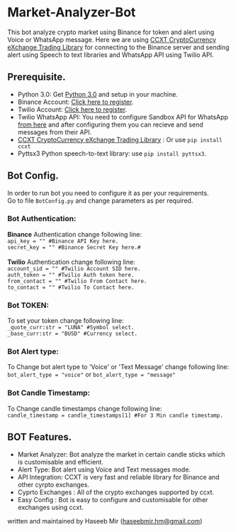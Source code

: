 # Market-Analyzer-Bot
This bot analyze crypto market using Binance for token and alert using Voice or WhatsApp message.
Here we are using [CCXT CryptoCurrency eXchange Trading Library]( https://github.com/ccxt/ccxt) for connecting to the Binance server and sending alert using Speech to text libraries and WhatsApp API using Twilio API.

## Prerequisite.
- Python 3.0: Get [Python 3.0](https://www.python.org/downloads/) and setup in your machine.
- Binance Account: [Click here to register](https://accounts.binance.com/en/register).
- Twilio Account: [Click here to register](https://www.twilio.com/try-twilio).
- Twilio WhatsApp API: You need to configure Sandbox API for WhatsApp [from here](https://www.twilio.com/docs/whatsapp/sandbox) and after configuring them you can recieve and send messages from their API.
- [CCXT CryptoCurrency eXchange Trading Library]( https://github.com/ccxt/ccxt) : Or use `pip install ccxt`
- Pyttsx3 Python speech-to-text library: use `pip install pyttsx3`.

## Bot Config.
In order to run bot you need to configure it as per your requirements.</br>
Go to file `BotConfig.py` and change parameters as per required.</br>
### Bot Authentication:
**Binance** Authentication change following line:</br>
`api_key = "" #Binance API Key here.`</br>
`secret_key = "" #Binance Secret Key here.#`</br></br>
**Twilio** Authentication change following line:</br>
`account_sid = "" #Twilio Account SID here.`</br>
`auth_token = "" #Twilio Auth token here.`</br>
`from_contact = "" #Twilio From Contact here.`</br>
`to_contact = "" #Twilio To Contact here.`</br>

### Bot TOKEN:
To set your token change following line:</br>
`_quote_curr:str = "LUNA" #Symbol select.`</br>
`_base_curr:str = "BUSD" #Currency select.`</br>

### Bot Alert type:
To Change bot alert type to 'Voice' or 'Text Message' change following line:</br>
`bot_alert_type = "voice"` or `bot_alert_type = "message"`</br>

### Bot Candle Timestamp:
To Change candle timestamps change following line:</br>
`candle_timestamp = candle_timestamps[1] #For 3 Min candle timestamp.`</br>

## BOT Features.
- Market Analyzer: Bot analyze the market in certain candle sticks which is customisable and efficient.</br>
- Alert Type: Bot alert using Voice and Text messages mode.</br>
- API Integration: CCXT is very fast and reliable library for Binance and other cyrpto exchanges.</br>
- Cyprto Exchanges : All of the crypto exchanges supported by ccxt.</br>
- Easy Config : Bot is easy to configure and customisable for other exchanges using ccxt.</br>

written and maintained by Haseeb Mir (haseebmir.hm@gmail.com)